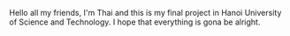 Hello all my friends, I'm Thai and this is my final project in Hanoi University of Science and Technology. 
I hope that everything is gona be alright. 